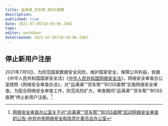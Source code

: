 ```yaml
---
title: 运满满_货车帮_BOSS直聘
description: 
published: true
date: 2021-07-05T10:50:06.296Z
tags: 
editor: markdown
dateCreated: 2021-07-05T10:50:06.296Z
---
```


## 停止新用户注册

2021年7月5日，为防范国家数据安全风险，维护国家安全，保障公共利益，依据《中华人民共和国国家安全法》《[中华人民共和国网络安全法](/rule/中华人民共和国网络安全法.md)》，网络安全审查办公室按照《网络安全审查办法》，对“运满满”“货车帮”“BOSS直聘”实施网络安全审查。为配合网络安全审查工作，防范风险扩大，审查期间“运满满”“货车帮”“BOSS直聘”停止新用户注册。[^2021_07_05]

[^2021_07_05]: [网络安全审查办公室关于对“运满满”“货车帮”“BOSS直聘”启动网络安全审查的公告-中共中央网络安全和信息化委员会办公室](https://web.archive.org/web/20210705021151/http://www.cac.gov.cn/2021-07/05/c_1627071328950274.htm)
